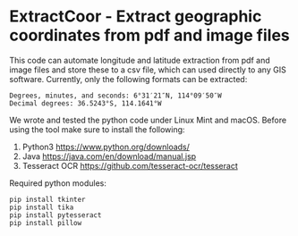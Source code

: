 # ExtractCoor - Extract geographic coordinates from pdf and image files
This code can automate longitude and latitude extraction from pdf and image files and store these to a csv file, which can used directly to any GIS software. Currently, only the following formats can be extracted:
```
Degrees, minutes, and seconds: 6°31′21″N, 114°09′50″W
Decimal degrees: 36.5243°S, 114.1641°W
```
We wrote and tested the python code under Linux Mint and macOS. Before using the tool make sure to install the following:
1. Python3 https://www.python.org/downloads/
2. Java https://java.com/en/download/manual.jsp
3. Tesseract OCR https://github.com/tesseract-ocr/tesseract

Required python modules:
```
pip install tkinter
pip install tika
pip install pytesseract
pip install pillow
```
